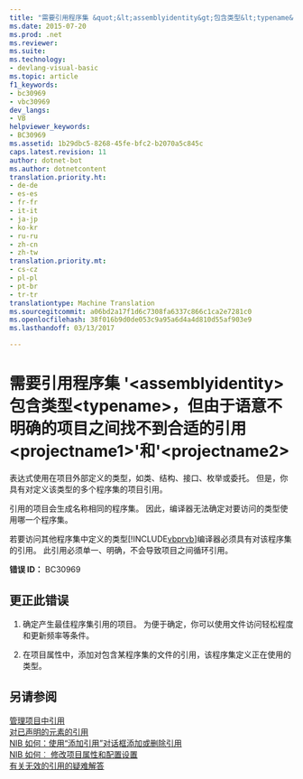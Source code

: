 ```yaml
---
title: "需要引用程序集 &quot;&lt;assemblyidentity&gt;包含类型&lt;typename&gt;，但由于语意不明确的项目之间找不到合适的引用&lt;projectname1&gt;&quot;和&quot;&lt;projectname2&gt;&quot; |Microsoft 文档"
ms.date: 2015-07-20
ms.prod: .net
ms.reviewer: 
ms.suite: 
ms.technology:
- devlang-visual-basic
ms.topic: article
f1_keywords:
- bc30969
- vbc30969
dev_langs:
- VB
helpviewer_keywords:
- BC30969
ms.assetid: 1b29dbc5-8268-45fe-bfc2-b2070a5c845c
caps.latest.revision: 11
author: dotnet-bot
ms.author: dotnetcontent
translation.priority.ht:
- de-de
- es-es
- fr-fr
- it-it
- ja-jp
- ko-kr
- ru-ru
- zh-cn
- zh-tw
translation.priority.mt:
- cs-cz
- pl-pl
- pt-br
- tr-tr
translationtype: Machine Translation
ms.sourcegitcommit: a06bd2a17f1d6c7308fa6337c866c1ca2e7281c0
ms.openlocfilehash: 38f016b9d0de053c9a95a6d4a4d810d55af903e9
ms.lasthandoff: 03/13/2017

---
```

# <a name="reference-required-to-assembly-39ltassemblyidentitygt39-containing-type-39lttypenamegt39-but-a-suitable-reference-could-not-be-found-due-to-ambiguity-between-projects-39ltprojectname1gt39-and-39ltprojectname2gt39"></a>需要引用程序集 '&lt;assemblyidentity&gt;包含类型&lt;typename&gt;，但由于语意不明确的项目之间找不到合适的引用&lt;projectname1&gt;'和'&lt;projectname2&gt;
表达式使用在项目外部定义的类型，如类、结构、接口、枚举或委托。 但是，你具有对定义该类型的多个程序集的项目引用。  
  
 引用的项目会生成名称相同的程序集。 因此，编译器无法确定对要访问的类型使用哪一个程序集。  
  
 若要访问其他程序集中定义的类型[!INCLUDE[vbprvb](../../../csharp/programming-guide/concepts/linq/includes/vbprvb_md.md)]编译器必须具有对该程序集的引用。 此引用必须单一、明确，不会导致项目之间循环引用。  
  
 **错误 ID：** BC30969  
  
## <a name="to-correct-this-error"></a>更正此错误  
  
1.  确定产生最佳程序集引用的项目。 为便于确定，你可以使用文件访问轻松程度和更新频率等条件。  
  
2.  在项目属性中，添加对包含某程序集的文件的引用，该程序集定义正在使用的类型。  
  
## <a name="see-also"></a>另请参阅  
 [管理项目中引用](https://docs.microsoft.com/visualstudio/ide/managing-references-in-a-project)   
 [对已声明的元素的引用](../../../visual-basic/programming-guide/language-features/declared-elements/references-to-declared-elements.md)   
 [NIB 如何：使用“添加引用”对话框添加或删除引用](http://msdn.microsoft.com/en-us/3bd75d61-f00c-47c0-86a2-dd1f20e231c9)   
 [NIB 如何︰ 修改项目属性和配置设置](http://msdn.microsoft.com/en-us/e7184bc5-2f2b-4b4f-aa9a-3ecfcbc48b67)   
 [有关无效的引用的疑难解答](https://docs.microsoft.com/visualstudio/ide/troubleshooting-broken-references)
